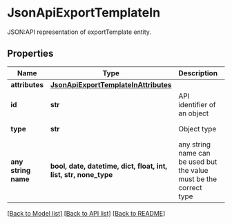 # JsonApiExportTemplateIn

JSON:API representation of exportTemplate entity.

## Properties
Name | Type | Description | Notes
------------ | ------------- | ------------- | -------------
**attributes** | [**JsonApiExportTemplateInAttributes**](JsonApiExportTemplateInAttributes.md) |  | 
**id** | **str** | API identifier of an object | 
**type** | **str** | Object type | defaults to "exportTemplate"
**any string name** | **bool, date, datetime, dict, float, int, list, str, none_type** | any string name can be used but the value must be the correct type | [optional]

[[Back to Model list]](../README.md#documentation-for-models) [[Back to API list]](../README.md#documentation-for-api-endpoints) [[Back to README]](../README.md)


